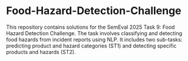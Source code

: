 # Food-Hazard-Detection-Challenge
This repository contains solutions for the SemEval 2025 Task 9: Food Hazard Detection Challenge. The task involves classifying and detecting food hazards from incident reports using NLP. It includes two sub-tasks: predicting product and hazard categories (ST1) and detecting specific products and hazards (ST2).
